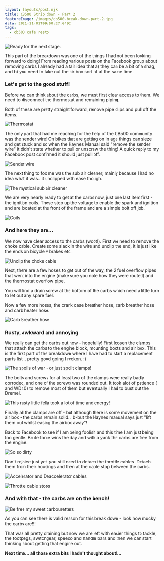 ```yaml
---
layout: layouts/post.njk
title: CB500 Strip down - Part 2
featureImage: /images/cb500-break-down-part-2.jpg
date: 2021-11-01T09:50:27.649Z
tags:
  - cb500 cafe resto
---
```


![Ready for the next stage. ](/images/cb500-break-down-part-2.jpg "Ready for the next stage.")


This part of the breakdown was one of the things I had not been looking forward to doing! From reading various posts on the Facebook group about removing carbs I already had a fair idea that a) they can be a bit of a shag, and b) you need to take out the air box sort of at the same time. 

### Let's get to the good stuff!

Before we can think about the carbs, we must first clear access to them. We need to disconnect the thermostat and remaining piping.

Both of these are pretty straight forward, remove pipe clips and pull off the items.

![Thermostat ](/images/thermostat.jpg "Thermostat")

The only part that had me reaching for the help of the CB500 community was the sender wire! On bikes that are getting on in age things can sieze and get stuck and so when the Haynes Manual said "remove the sender wire" it didn't state whether to pull or unscrew the thing! A quick reply to my Facebook post confirmed it should just pull off.

![Sender wire ](/images/sender-wire.jpg "Sender wire")

The next thing to fox me was the sub air cleaner, mainly because I had no idea what it was.. it unclipped with ease though.

![The mystical sub air cleaner ](/images/sub-air-cleaner.jpg "The mystical sub air cleaner")

We are very nearly ready to get at the carbs now, just one last item first - the ignition coils. These step up the voltage to enable the spark and ignition and are located at the front of the frame and are a simple bolt off job.

![Coils ](/images/coils.jpg "Coils")

### And here they are... 

We now have clear access to the carbs (woot!). First we need to remove the choke cable. Create some slack in the wire and unclip the end, it is just like the ends on bicycle v brakes etc.

![Unclip the choke cable ](/images/choke-cable.jpg "Unclip the choke cable")

Next, there are a few hoses to get out of the way, the 2 fuel overflow pipes that went into the engine (make sure you note how they were routed) and the thermostat overflow pipe.

You will find a drain screw at the bottom of the carbs which need a little turn to let out any spare fuel. 

Now a few more hoses, the crank case breather hose, carb breather hose and carb heater hose.


![Carb Breather hose ](/images/carb-breather-hose.jpg "Carb Breather hose")

### Rusty, awkward and annoying

We really can get the carbs out now - hopefully! First loosen the clamps that attach the carbs to the engine block, mounting boots and air box. This is the first part of the breakdown where I have had to start a replacement parts list... pretty good going I reckon. :) 

![The spoils of war - or just spoilt clamps! ](/images/battered-clamps.jpg "The spoils of war - or just spoilt clamps!")

The bolts and screws for at least two of the clamps were really badly corroded, and one of the screws was rounded out. It took alot of patience ( and WD40) to remove most of them but eventually I had to bust out the Dremel.

![This rusty little fella took a lot of time and energy! ](/images/horrible-nasty-rusty-bolt.jpg "This rusty little fella took a lot of time and energy!")

Finally all the clamps are off - but although there is some movement on the air box - the carbs remain solid... b-but the Haynes manual says just "lift them out whilst easing the airbox away"! 

Back to Facebook to see if I am being foolish and this time I am just being too gentle. Brute force wins the day and with a yank the carbs are free from the engine.

![So so dirty ](/images/cb500-carbs-clean-inside-grim-outside.jpg "So so dirty")

Don't rejoice just yet, you still need to detach the throttle cables. Detach them from their housings and then at the cable stop between the carbs.

![Accelerator and Deaccelerator cables ](/images/throttle-cable-housing.jpg "Accelerator and Deaccelerator cables")

![Throttle cable stops](/images/throttle-cable-end.jpg "Throttle cable stops")

### And with that -  the carbs are on the bench!

![Be free my sweet carbouretters ](/images/carbs-are-free.jpg "Be free my sweet carbouretters")

As you can see there is valid reason for this break down - look how mucky the carbs are!!!

That was all pretty draining but now we are left with easier things to tackle, the footpegs, switchgear, speedo and handle bars and then we can start thinking about getting that engine out. 


**Next time... all those extra bits I hadn't thought about!...**
